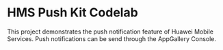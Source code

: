 # HMS Push Kit Codelab
This project demonstrates the push notification feature of Huawei Mobile Services.
Push notifications can be send through the AppGallery Console.
